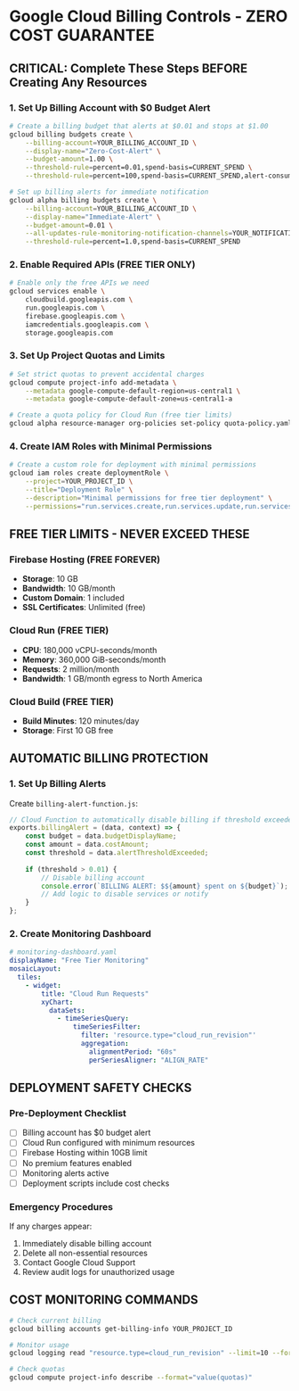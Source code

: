 # Google Cloud Billing Controls - ZERO COST GUARANTEE

## CRITICAL: Complete These Steps BEFORE Creating Any Resources

### 1. Set Up Billing Account with $0 Budget Alert

```bash
# Create a billing budget that alerts at $0.01 and stops at $1.00
gcloud billing budgets create \
    --billing-account=YOUR_BILLING_ACCOUNT_ID \
    --display-name="Zero-Cost-Alert" \
    --budget-amount=1.00 \
    --threshold-rule=percent=0.01,spend-basis=CURRENT_SPEND \
    --threshold-rule=percent=100,spend-basis=CURRENT_SPEND,alert-consumed-budget=true

# Set up billing alerts for immediate notification
gcloud alpha billing budgets create \
    --billing-account=YOUR_BILLING_ACCOUNT_ID \
    --display-name="Immediate-Alert" \
    --budget-amount=0.01 \
    --all-updates-rule-monitoring-notification-channels=YOUR_NOTIFICATION_CHANNEL \
    --threshold-rule=percent=1.0,spend-basis=CURRENT_SPEND
```

### 2. Enable Required APIs (FREE TIER ONLY)

```bash
# Enable only the free APIs we need
gcloud services enable \
    cloudbuild.googleapis.com \
    run.googleapis.com \
    firebase.googleapis.com \
    iamcredentials.googleapis.com \
    storage.googleapis.com
```

### 3. Set Up Project Quotas and Limits

```bash
# Set strict quotas to prevent accidental charges
gcloud compute project-info add-metadata \
    --metadata google-compute-default-region=us-central1 \
    --metadata google-compute-default-zone=us-central1-a

# Create a quota policy for Cloud Run (free tier limits)
gcloud alpha resource-manager org-policies set-policy quota-policy.yaml
```

### 4. Create IAM Roles with Minimal Permissions

```bash
# Create a custom role for deployment with minimal permissions
gcloud iam roles create deploymentRole \
    --project=YOUR_PROJECT_ID \
    --title="Deployment Role" \
    --description="Minimal permissions for free tier deployment" \
    --permissions="run.services.create,run.services.update,run.services.get,run.services.list,cloudbuild.builds.create,storage.objects.create,storage.objects.get"
```

## FREE TIER LIMITS - NEVER EXCEED THESE

### Firebase Hosting (FREE FOREVER)
- **Storage**: 10 GB
- **Bandwidth**: 10 GB/month
- **Custom Domain**: 1 included
- **SSL Certificates**: Unlimited (free)

### Cloud Run (FREE TIER)
- **CPU**: 180,000 vCPU-seconds/month
- **Memory**: 360,000 GiB-seconds/month
- **Requests**: 2 million/month
- **Bandwidth**: 1 GB/month egress to North America

### Cloud Build (FREE TIER)
- **Build Minutes**: 120 minutes/day
- **Storage**: First 10 GB free

## AUTOMATIC BILLING PROTECTION

### 1. Set Up Billing Alerts

Create `billing-alert-function.js`:
```javascript
// Cloud Function to automatically disable billing if threshold exceeded
exports.billingAlert = (data, context) => {
    const budget = data.budgetDisplayName;
    const amount = data.costAmount;
    const threshold = data.alertThresholdExceeded;
    
    if (threshold > 0.01) {
        // Disable billing account
        console.error(`BILLING ALERT: $${amount} spent on ${budget}`);
        // Add logic to disable services or notify
    }
};
```

### 2. Create Monitoring Dashboard

```yaml
# monitoring-dashboard.yaml
displayName: "Free Tier Monitoring"
mosaicLayout:
  tiles:
    - widget:
        title: "Cloud Run Requests"
        xyChart:
          dataSets:
            - timeSeriesQuery:
                timeSeriesFilter:
                  filter: 'resource.type="cloud_run_revision"'
                  aggregation:
                    alignmentPeriod: "60s"
                    perSeriesAligner: "ALIGN_RATE"
```

## DEPLOYMENT SAFETY CHECKS

### Pre-Deployment Checklist
- [ ] Billing account has $0 budget alert
- [ ] Cloud Run configured with minimum resources
- [ ] Firebase Hosting within 10GB limit
- [ ] No premium features enabled
- [ ] Monitoring alerts active
- [ ] Deployment scripts include cost checks

### Emergency Procedures
If any charges appear:
1. Immediately disable billing account
2. Delete all non-essential resources
3. Contact Google Cloud Support
4. Review audit logs for unauthorized usage

## COST MONITORING COMMANDS

```bash
# Check current billing
gcloud billing accounts get-billing-info YOUR_PROJECT_ID

# Monitor usage
gcloud logging read "resource.type=cloud_run_revision" --limit=10 --format=json

# Check quotas
gcloud compute project-info describe --format="value(quotas)"
``` 
